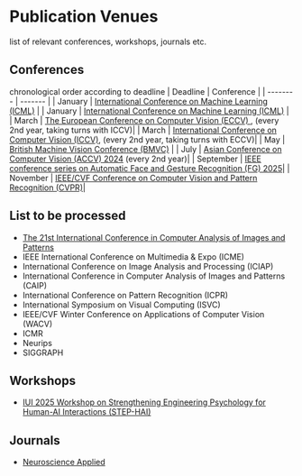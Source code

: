 # Publication Venues

list of relevant conferences, workshops, journals etc. 

## Conferences
chronological order according to deadline
| Deadline    | Conference |
| -------- | ------- |
| January  | [International Conference on Machine Learning (ICML)](https://icml.cc/)    |
|  January | [International Conference on Machine Learning (ICML)](https://icml.cc/) |
|  March   | [The European Conference on Computer Vision (ECCV) ](https://eccv.ecva.net/), (every 2nd year, taking turns with ICCV)|
|  March   | [International Conference on Computer Vision (ICCV)](https://iccv.thecvf.com/), (every 2nd year, taking turns with ECCV)|
|  May     | [British Machine Vision Conference (BMVC)](https://www.bmva.org/bmvc) |
|  July    | [Asian Conference on Computer Vision (ACCV) 2024](https://accv2024.org/) (every 2nd year)|
|  September | [IEEE conference series on Automatic Face and Gesture Recognition (FG) 2025](https://fg2025.ieee-biometrics.org/)|
| November | [IEEE/CVF Conference on Computer Vision and Pattern Recognition (CVPR)](https://cvpr.thecvf.com/)|

## List to be processed 
- [The 21st International Conference in Computer Analysis of Images and Patterns](https://caip2025.com/call-for-papers/)
- IEEE International Conference on Multimedia & Expo (ICME)
- International Conference on Image Analysis and Processing (ICIAP)
- International Conference in Computer Analysis of Images and Patterns (CAIP)
- International Conference on Pattern Recognition (ICPR)
- International Symposium on Visual Computing (ISVC)
- IEEE/CVF Winter Conference on Applications of Computer Vision (WACV) 
- ICMR
- Neurips
- SIGGRAPH 

## Workshops
- [IUI 2025 Workshop on Strengthening Engineering Psychology for Human-AI Interactions (STEP-HAI) ](https://step-hai.com/)

## Journals
- [Neuroscience Applied](https://www-sciencedirect-com.ep.ituproxy.kb.dk/journal/neuroscience-applied)
